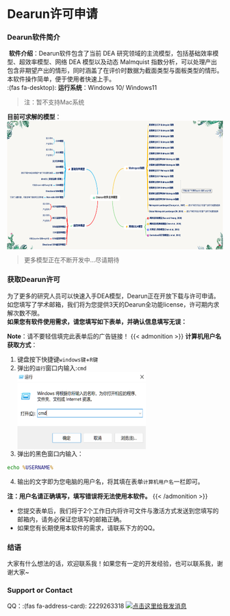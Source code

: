 # Dearun许可申请


<script src="https://kit.fontawesome.com/5519c56e9e.js" crossorigin="anonymous"></script>
<script src="https://assets.salesmartly.com/js/project_3040_3314_1657543658.js"></script>

### Dearun软件简介
<i class="fa-brands fa-fly"></i>&nbsp;**软件介绍**：Dearun软件包含了当前 DEA 研究领域的主流模型，包括基础效率模型、超效率模型、网络 DEA 模型以及动态 Malmquist 指数分析，可以处理产出包含非期望产出的情形，同时涵盖了在评价时数据为截面类型与面板类型的情形。本软件操作简单，便于使用者快速上手。      
:(fas fa-desktop): **运行系统**：Windows 10/ Windows11  
> 注：暂不支持Mac系统  

<i class="fa-solid fa-champagne-glasses"></i>**目前可求解的模型**：
<img src="\images\涵盖模型.png" width = "800" height = "300" alt="图片无法加载" align=center /></img>
> 更多模型正在不断开发中...尽请期待

### 获取Dearun许可
为了更多的研究人员可以快速入手DEA模型，Dearun正在开放下载与许可申请。如您填写了学术邮箱，我们将为您提供3天的Dearun全功能license，许可期内求解次数不限。  
**如果您有软件使用需求，请您填写如下表单，并确认信息填写无误：**
<script type='text/javascript' src='https://www.wjx.top/handler/jqemed.ashx?activity=YLFgrDm&width=760&source=iframe'></script>  

**Note**：请不要轻信填完此表单后的广告链接！
{{< admonition >}}
<i class="fa-solid fa-circle-right"></i>  **计算机用户名获取方式**：
1. 键盘按下快捷键`windows键`+`R键`
2. 弹出的`运行`窗口内输入:`cmd`  
<img src="\images\cmd.png" width = "300" height = "180" alt="图片无法加载" align=center /></img>  
3. 弹出的黑色窗口内输入：
```cmd
echo %USERNAME%
```
4. 输出的文字即为您电脑的用户名，将其填在表单`计算机用户名`一栏即可。 

 
**注：用户名请正确填写，填写错误将无法使用本软件。**
{{< /admonition >}}

- 您提交表单后，我们将于2个工作日内将许可文件与激活方式发送到您填写的邮箱内，请务必保证您填写的邮箱正确。
- 如果您有长期使用本软件的需求，请联系下方的QQ。
### 结语
<i class="fa-solid fa-award"></i>  大家有什么想法的话，欢迎联系我！如果您有一定的开发经验，也可以联系我，谢谢大家~

### Support or Contact
<i class="fa-brands fa-qq"></i> QQ：:(fas fa-address-card): 2229263318
<a target="_blank" href="http://wpa.qq.com/msgrd?v=3&uin=2229263318&site=qq&menu=yes"><img border="0" src="http://wpa.qq.com/pa?p=2:2229263318:41" alt="点击这里给我发消息" title="点击这里给我发消息"/></a>
